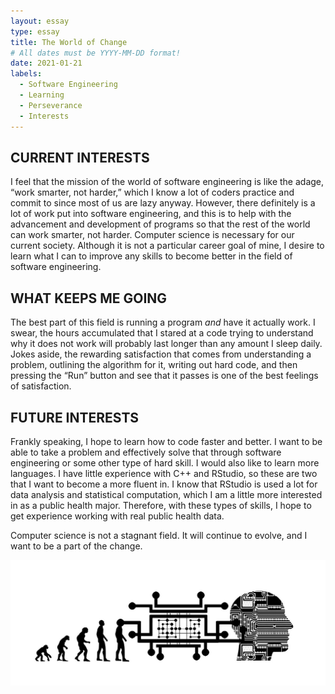 ```yaml
---
layout: essay
type: essay
title: The World of Change
# All dates must be YYYY-MM-DD format!
date: 2021-01-21
labels:
  - Software Engineering
  - Learning
  - Perseverance
  - Interests
---
```




## CURRENT INTERESTS

I feel that the mission of the world of software engineering is like the adage, “work smarter, not harder,” which I know a lot of coders practice and commit to since most of us are lazy anyway. However, there definitely is a lot of work put into software engineering, and this is to help with the advancement and development of programs so that the rest of the world can work smarter, not harder. Computer science is necessary for our current society. Although it is not a particular career goal of mine, I desire to learn what I can to improve any skills to become better in the field of software engineering. 

## WHAT KEEPS ME GOING

The best part of this field is running a program *and* have it actually work. I swear, the hours accumulated that I stared at a code trying to understand why it does not work will probably last longer than any amount I sleep daily. Jokes aside, the rewarding satisfaction that comes from understanding a problem, outlining the algorithm for it, writing out hard code, and then pressing the “Run” button and see that it passes is one of the best feelings of satisfaction. 

## FUTURE INTERESTS 

Frankly speaking, I hope to learn how to code faster and better. I want to be able to take a problem and effectively solve that through software engineering or some other type of hard skill. I would also like to learn more languages. I have little experience with C++ and RStudio, so these are two that I want to become a more fluent in. I know that RStudio is used a lot for data analysis and statistical computation, which I am a little more interested in as a public health major. Therefore, with these types of skills, I hope to get experience working with real public health data. 


Computer science is not a stagnant field. It will continue to evolve, and I want to be a part of the change.





<img class="ui image" src="../images/evolution-of-mind.jpg">

